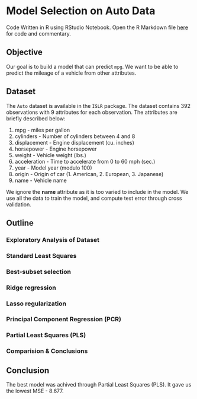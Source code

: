 # Model Selection on Auto Data

Code Written in R using RStudio Notebook. Open the R Markdown file [here](https://github.com/sshreyas999/Model-Selection-on-Auto-Data/blob/main/Model%20Selection%20on%20Auto%20Data.Rmd) for code and commentary.


## Objective  
Our goal is to build a model that can predict `mpg`. We want to be able to predict the mileage of a vehicle from other attributes.

## Dataset
The `Auto` dataset is available in the `ISLR` package. The dataset contains 392 observations with 9 attributes for each observation. The attributes are briefly described below:

1. mpg - miles per gallon
2. cylinders - Number of cylinders between 4 and 8
3. displacement - Engine displacement (cu. inches)
4. horsepower - Engine horsepower
5. weight - Vehicle weight (lbs.)
6. acceleration - Time to accelerate from 0 to 60 mph (sec.)
7. year - Model year (modulo 100)
8. origin - Origin of car (1. American, 2. European, 3. Japanese)
9. name - Vehicle name

We ignore the **name** attribute as it is too varied to include in the model. We use all the data to train the model, and compute test error through cross validation.

## Outline  
### Exploratory Analysis of Dataset
### Standard Least Squares  
### Best-subset selection
### Ridge regression
### Lasso regularization
### Principal Component Regression (PCR)
### Partial Least Squares (PLS)
### Comparision & Conclusions

## Conclusion
The best model was achived through Partial Least Squares (PLS). It gave us the lowest MSE - 8.677.

